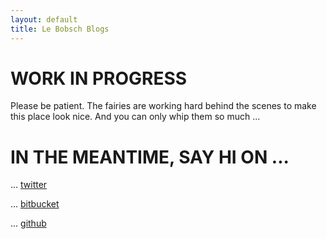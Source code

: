 ```yaml
---
layout: default
title: Le Bobsch Blogs
---
```

# WORK IN PROGRESS

Please be patient. The fairies are working hard behind the scenes to make this place look nice. And you can only whip them so much ...

# IN THE MEANTIME, SAY HI ON ...
... [twitter](https://twitter.com/bobschi "my twitter profile")

... [bitbucket](https://bitbucket.org/florianholzner "my bitbucket profile")

... [github](https://github.com/bobschi "my github profile")